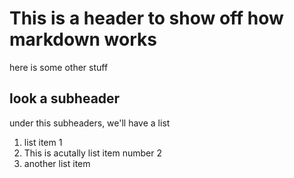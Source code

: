 # This is a header to show off how markdown works

here is some other stuff

## look a subheader

under this subheaders, we'll have a list

1. list item 1 
2. This is acutally list item number 2
2. another list item
